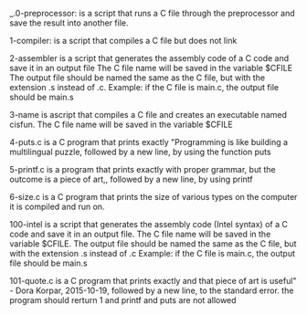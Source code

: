 _.0-preprocessor: is a script that runs a C file through the preprocessor and save the result into another file.


1-compiler: is a script that compiles a C file but does not link


2-assembler is a script that generates the assembly code of a C code and save it in an output file
	The C file name will be saved in the variable $CFILE
	The output file should be named the same as the C file, but with the extension .s instead of .c.
	Example: if the C file is main.c, the output file should be main.s


3-name is ascript that compiles a C file and creates an executable named cisfun.
	The C file name will be saved in the variable $CFILE


4-puts.c is a C program that prints exactly "Programming is like building a multilingual puzzle, followed by a new line, by using the function puts


5-printf.c is a program that prints exactly with proper grammar, but the outcome is a piece of art,, followed by a new line, by using printf


6-size.c is a C program that prints the size of various types on the computer it is compiled and run on.


100-intel is a script that generates the assembly code (Intel syntax) of a C code and save it in an output file.
	The C file name will be saved in the variable $CFILE.
	The output file should be named the same as the C file, but with the extension .s instead of .c
		Example: if the C file is main.c, the output file should be main.s


101-quote.c is a  C program that prints exactly and that piece of art is useful" - Dora Korpar, 2015-10-19, followed by a new line, to the standard error. the program should rerturn 1 and printf and puts are not allowed
